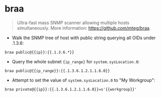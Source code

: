 # braa

> Ultra-fast mass SNMP scanner allowing multiple hosts simultaneously.
> More information: <https://github.com/mteg/braa>.

- Walk the SNMP tree of host with public string querying all OIDs under .1.3.6:

`braa public@{{ip}}:{{.1.3.6.*}}`

- Query the whole subnet `{ip_range}` for `system.sysLocation.0`:

`braa public@{{ip_range}}:{{.1.3.6.1.2.1.1.6.0}}`

- Attempt to set the value of `system.sysLocation.0` to "My Workgroup":

`braa private@{{ip}}:{{.1.3.6.1.2.1.1.6.0}}=s'{{workgroup}}'`
